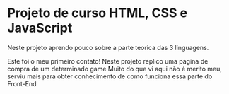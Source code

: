 # Projeto de curso HTML, CSS e JavaScript

Neste projeto aprendo pouco sobre a parte teorica das 3 linguagens.

Este foi o meu primeiro contato! Neste projeto replico uma pagina de compra de um determinado game
Muito do que vi aqui não é merito meu, serviu mais para obter conhecimento de como funciona essa parte do Front-End
